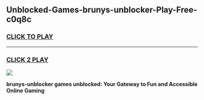 
## Unblocked-Games-brunys-unblocker-Play-Free-c0q8c
<h3>
<a href="https://premium76.site?title=brunys-unblocker&ref=20M">CLICK TO PLAY</a></h3>
<hr>

<h3>
<a href="https://premium76.site?title=brunys-unblocker&ref=20M">CLICK 2 PLAY</a>
  
</h3>

<a href="https://premium76.site?title=brunys-unblocker&ref=19M"><img src="https://clearcache.store/games.png"></a>


**brunys-unblocker games unblocked: Your Gateway to Fun and Accessible Online Gaming**
